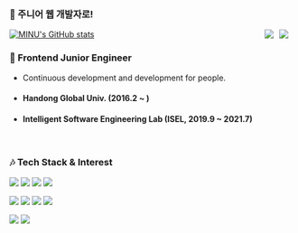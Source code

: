 ### 💪 주니어 웹 개발자로!

<!--
**newForinux/newForinux** is a ✨ _special_ ✨ repository because its `README.md` (this file) appears on your GitHub profile.

Here are some ideas to get you started:

- 🔭 I’m currently working on ...
- 🌱 I’m currently learning ...
- 👯 I’m looking to collaborate on ...
- 🤔 I’m looking for help with ...
- 💬 Ask me about ...
- 📫 How to reach me: ...
- 😄 Pronouns: ...
- ⚡ Fun fact: ...
-->

<div>
  <a href="https://newforinux.github.io/">
<img
src="http://img.shields.io/badge/-Tech%20Blog-655ced?style=flat&logo=github&link=https://jeonyeohun.tistory.com/"
style="height : auto; margin-left : 10px; margin-right : 10px;" align="right"/>
</a>
  <img src="https://hits.seeyoufarm.com/api/count/incr/badge.svg?url=https%3A%2F%2Fgithub.com%2FnewForinux&count_bg=%2379C83D&title_bg=%23555555&icon=react.svg&icon_color=%23E7E7E7&title=hits&edge_flat=true" align="right" />
</div>

[![MINU's GitHub stats](https://github-readme-stats.vercel.app/api?username=newForinux&count_private=true&theme=react&show_icons=true)](https://github.com/anuraghazra/github-readme-stats)




### 💬 Frontend Junior Engineer
- Continuous development and development for people.
- #### Handong Global Univ. (2016.2 ~ )
- #### Intelligent Software Engineering Lab (ISEL, 2019.9 ~ 2021.7)

<br>

### 🎶 Tech Stack & Interest
<p>
  <img src="https://img.shields.io/badge/react.js--white?style=for-the-badge&logo=react">
  <img src="https://img.shields.io/badge/Javascript--white?style=for-the-badge&logo=javascript">
  <img src="https://img.shields.io/badge/Typescript--white?style=for-the-badge&logo=typescript">
  <img src="https://img.shields.io/badge/HTML--white?style=for-the-badge&logo=html5">
</p>
<p>
  <img src="https://img.shields.io/badge/material_ui--white?style=for-the-badge&logo=material-ui">
  <img src="https://img.shields.io/badge/java--white?style=for-the-badge&logo=java">
  <img src="https://img.shields.io/badge/mysql--white?style=for-the-badge&logo=mysql">
  <img src="https://img.shields.io/badge/postgresql--white?style=for-the-badge&logo=postgresql">
</p>
<p>
  <img src="https://img.shields.io/badge/next.js--white?style=for-the-badge&logo=next.js">
  <img src="https://img.shields.io/badge/jquery--white?style=for-the-badge&logo=jquery">
</p>

<br>
